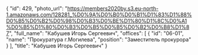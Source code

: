 {
    "id": 429,
    "photo_url": "https://members2020by.s3.eu-north-1.amazonaws.com/128281_%D0%9A%D0%B0%D0%B1%D1%83%D1%88%D0%B5%D0%B2%D0%98%D0%B3%D0%BE%D1%80%D1%8C%D0%A1%D0%B5%D1%80%D0%B3%D0%B5%D0%B5%D0%B2%D0%B8%D1%87",
    "full_name": "Кабушев Игорь Сергеевич",
    "offices": [
        {
            "id": "06-01",
            "name": "Прокуратура г.Могилева",
            "position": "Заместитель прокурора"
        }
    ],
    "title": "Кабушев Игорь Сергеевич"
}